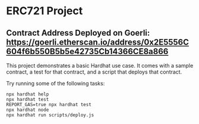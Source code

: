 # ERC721 Project 
## Contract Address Deployed on Goerli: https://goerli.etherscan.io/address/0x2E5556C604f6b550B5b5e42735Cb14366CE8a866

This project demonstrates a basic Hardhat use case. It comes with a sample contract, a test for that contract, and a script that deploys that contract.

Try running some of the following tasks:

```shell
npx hardhat help
npx hardhat test
REPORT_GAS=true npx hardhat test
npx hardhat node
npx hardhat run scripts/deploy.js
```
